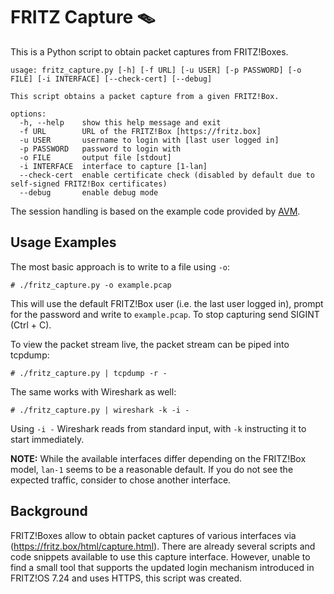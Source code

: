 # FRITZ Capture 🪤

This is a Python script to obtain packet captures from FRITZ!Boxes.

```
usage: fritz_capture.py [-h] [-f URL] [-u USER] [-p PASSWORD] [-o FILE] [-i INTERFACE] [--check-cert] [--debug]

This script obtains a packet capture from a given FRITZ!Box.

options:
  -h, --help    show this help message and exit
  -f URL        URL of the FRITZ!Box [https://fritz.box]
  -u USER       username to login with [last user logged in]
  -p PASSWORD   password to login with
  -o FILE       output file [stdout]
  -i INTERFACE  interface to capture [1-lan]
  --check-cert  enable certificate check (disabled by default due to self-signed FRITZ!Box certificates)
  --debug       enable debug mode
```

The session handling is based on the example code provided by [AVM](https://avm.de/service/schnittstellen/).

## Usage Examples

The most basic approach is to write to a file using `-o`:
```
# ./fritz_capture.py -o example.pcap
```
This will use the default FRITZ!Box user (i.e. the last user logged in), prompt for the password and write to `example.pcap`. To stop capturing send SIGINT (Ctrl + C).

To view the packet stream live, the packet stream can be piped into tcpdump:
```
# ./fritz_capture.py | tcpdump -r -
```
The same works with Wireshark as well:
```
# ./fritz_capture.py | wireshark -k -i -
```
Using `-i -` Wireshark reads from standard input, with `-k` instructing it to start immediately.

**NOTE:** While the available interfaces differ depending on the FRITZ!Box model, `lan-1` seems to be a reasonable default. If you do not see the expected traffic, consider to chose another interface.

## Background

FRITZ!Boxes allow to obtain packet captures of various interfaces via (https://fritz.box/html/capture.html). There are already several scripts and code snippets available to use this capture interface. However, unable to find a small tool that supports the updated login mechanism introduced in FRITZ!OS 7.24 and uses HTTPS, this script was created.
